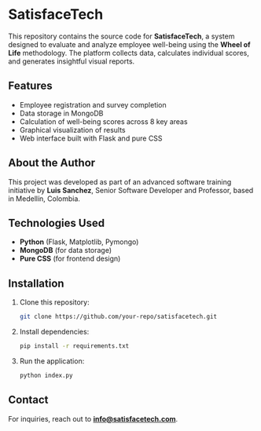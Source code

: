 # SatisfaceTech

This repository contains the source code for **SatisfaceTech**, a system designed to evaluate and analyze employee well-being using the **Wheel of Life** methodology. The platform collects data, calculates individual scores, and generates insightful visual reports.

## Features
- Employee registration and survey completion
- Data storage in MongoDB
- Calculation of well-being scores across 8 key areas
- Graphical visualization of results
- Web interface built with Flask and pure CSS

## About the Author
This project was developed as part of an advanced software training initiative by **Luis Sanchez**, Senior Software Developer and Professor, based in Medellín, Colombia.

## Technologies Used
- **Python** (Flask, Matplotlib, Pymongo)
- **MongoDB** (for data storage)
- **Pure CSS** (for frontend design)

## Installation
1. Clone this repository:
   ```bash
   git clone https://github.com/your-repo/satisfacetech.git
   ```
2. Install dependencies:
   ```bash
   pip install -r requirements.txt
   ```
3. Run the application:
   ```bash
   python index.py
   ```

## Contact
For inquiries, reach out to **info@satisfacetech.com**.